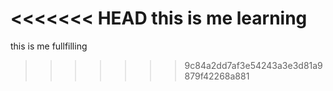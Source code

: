 <<<<<<< HEAD
this is me learning
=======
this is me fullfilling
>>>>>>> 9c84a2dd7af3e54243a3e3d81a9879f42268a881
